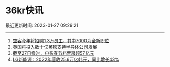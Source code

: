 # 36kr快讯

最近更新时间: 2023-01-27 09:29:21

--- 
1. [空客今年将招聘1.3万员工，其中7000为全新职位](https://www.36kr.com/newsflashes/2105451452645511) 
2. [英国将投入数十亿英镑支持半导体公司发展](https://www.36kr.com/newsflashes/2105454532805000) 
3. [截至27日零时，电影春节档票房超57亿元](https://www.36kr.com/newsflashes/2105459406766209) 
4. [LG新能源：2022年营收25.6万亿韩元，同比增长43%](https://www.36kr.com/newsflashes/2105506499215490) 
